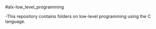 #alx-low_level_programming

-This repository contains folders on low-level programming using the C language.
 
